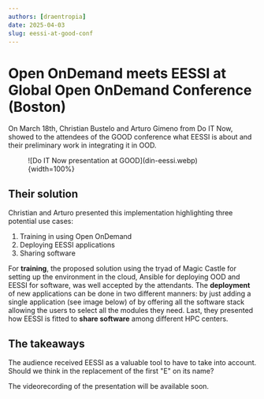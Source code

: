 ```yaml
---
authors: [draentropia]
date: 2025-04-03
slug: eessi-at-good-conf
---
```


# Open OnDemand meets EESSI at Global Open OnDemand Conference (Boston)

On March 18th, Christian Bustelo and Arturo Gimeno from Do IT Now, showed to the attendees of the GOOD conference what EESSI is about and their preliminary work in integrating it in OOD. 

<figure markdown="span">
![Do IT Now presentation at GOOD](din-eessi.webp){width=100%}
</figure>

<!-- more -->

## Their solution

Christian and Arturo presented this implementation highlighting three potential use cases:
1. Training in using Open OnDemand
2. Deploying EESSI applications
3. Sharing software

For **training**, the proposed solution using the tryad of Magic Castle for setting up the environment in the cloud, Ansible for deploying OOD and EESSI for software, was well accepted by the attendants. The **deployment** of new applications can be done in two different manners: by just adding a single application (see image below) of by offering all the software stack allowing the users to select all the modules they need. Last, they presented how EESSI is fitted to **share software** among different HPC centers.

## The takeaways

The audience received EESSI as a valuable tool to have to take into account. Should we think in the replacement of the first "E" on its name?

The videorecording of the presentation will be available soon.